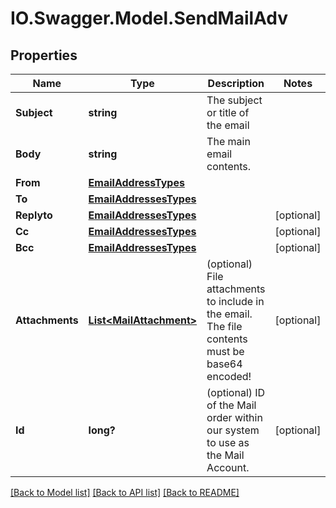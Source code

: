 # IO.Swagger.Model.SendMailAdv
## Properties

Name | Type | Description | Notes
------------ | ------------- | ------------- | -------------
**Subject** | **string** | The subject or title of the email | 
**Body** | **string** | The main email contents. | 
**From** | [**EmailAddressTypes**](EmailAddressTypes.md) |  | 
**To** | [**EmailAddressesTypes**](EmailAddressesTypes.md) |  | 
**Replyto** | [**EmailAddressesTypes**](EmailAddressesTypes.md) |  | [optional] 
**Cc** | [**EmailAddressesTypes**](EmailAddressesTypes.md) |  | [optional] 
**Bcc** | [**EmailAddressesTypes**](EmailAddressesTypes.md) |  | [optional] 
**Attachments** | [**List&lt;MailAttachment&gt;**](MailAttachment.md) | (optional) File attachments to include in the email.  The file contents must be base64 encoded! | [optional] 
**Id** | **long?** | (optional)  ID of the Mail order within our system to use as the Mail Account. | [optional] 

[[Back to Model list]](../README.md#documentation-for-models) [[Back to API list]](../README.md#documentation-for-api-endpoints) [[Back to README]](../README.md)

